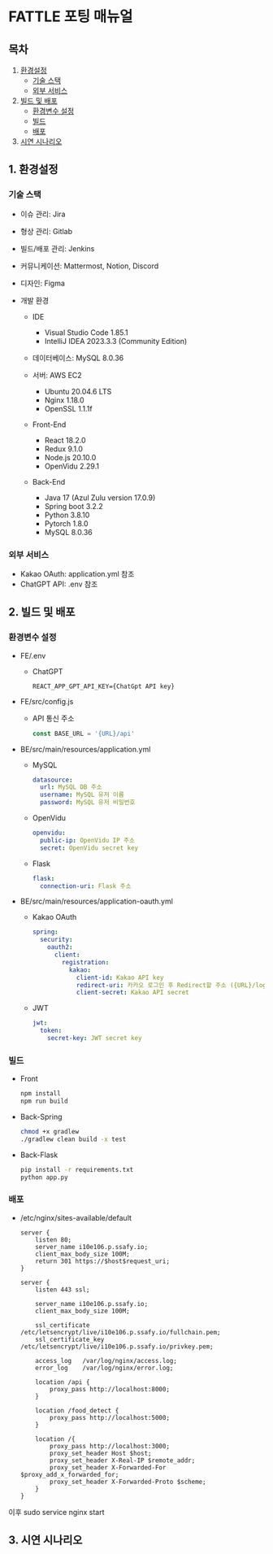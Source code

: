# FATTLE 포팅 매뉴얼

## 목차

1. [환경설정](#1-환경설정)
    - [기술 스택](#기술-스택)
    - [외부 서비스](#외부-서비스)
2. [빌드 및 배포](#2-빌드-및-배포)
    - [환경변수 설정](#환경변수-설정)
    - [빌드](#빌드)
    - [배포](#배포)
3. [시연 시나리오](#3-시연-시나리오)

## 1. 환경설정

### 기술 스택

  - 이슈 관리: Jira
  - 형상 관리: Gitlab
  - 빌드/배포 관리: Jenkins
  - 커뮤니케이션: Mattermost, Notion, Discord
  - 디자인: Figma

  - 개발 환경
    - IDE
      - Visual Studio Code 1.85.1
      - IntelliJ IDEA 2023.3.3 (Community Edition)
    - 데이터베이스: MySQL 8.0.36
    - 서버: AWS EC2
      - Ubuntu 20.04.6 LTS
      - Nginx 1.18.0
      - OpenSSL 1.1.1f

    - Front-End
      - React 18.2.0
      - Redux 9.1.0
      - Node.js 20.10.0
      - OpenVidu 2.29.1

    - Back-End
      - Java 17 (Azul Zulu version 17.0.9)
      - Spring boot 3.2.2
      - Python 3.8.10
      - Pytorch 1.8.0
      - MySQL 8.0.36

### 외부 서비스

- Kakao OAuth: application.yml 참조
- ChatGPT API: .env 참조

## 2. 빌드 및 배포

### 환경변수 설정

- FE/.env
  - ChatGPT
    ```env
    REACT_APP_GPT_API_KEY={ChatGpt API key}
    ```

- FE/src/config.js
  - API 통신 주소
    ```js
    const BASE_URL = '{URL}/api'
    ```

- BE/src/main/resources/application.yml
  - MySQL
    ```yml
    datasource:
      url: MySQL DB 주소
      username: MySQL 유저 이름
      password: MySQL 유저 비밀번호
    ```
  - OpenVidu
    ```yml
    openvidu:
      public-ip: OpenVidu IP 주소
      secret: OpenVidu secret key
    ```
  - Flask
    ```yml
    flask:
      connection-uri: Flask 주소
    ```

- BE/src/main/resources/application-oauth.yml
  - Kakao OAuth
    ```yml
    spring:
      security:
        oauth2:
          client:
            registration:
              kakao:
                client-id: Kakao API key
                redirect-uri: 카카오 로그인 후 Redirect할 주소 ({URL}/login-callback)
                client-secret: Kakao API secret
    ```
  - JWT
    ```yml
    jwt:
      token:
        secret-key: JWT secret key
    ```

### 빌드
- Front
  ```bash
  npm install
  npm run build
  ```

- Back-Spring
  ```bash
  chmod +x gradlew
  ./gradlew clean build -x test
  ```

- Back-Flask
  ```bash
  pip install -r requirements.txt
  python app.py
  ```

### 배포
- /etc/nginx/sites-available/default
    ```
    server {
        listen 80;
        server_name i10e106.p.ssafy.io;
        client_max_body_size 100M;
        return 301 https://$host$request_uri;
    }

    server {
        listen 443 ssl;

        server_name i10e106.p.ssafy.io;
        client_max_body_size 100M;

        ssl_certificate /etc/letsencrypt/live/i10e106.p.ssafy.io/fullchain.pem;
        ssl_certificate_key /etc/letsencrypt/live/i10e106.p.ssafy.io/privkey.pem;

        access_log   /var/log/nginx/access.log;
        error_log    /var/log/nginx/error.log;

        location /api {
            proxy_pass http://localhost:8000;
        }

        location /food_detect {
            proxy_pass http://localhost:5000;
        }

        location /{
            proxy_pass http://localhost:3000;
            proxy_set_header Host $host;
            proxy_set_header X-Real-IP $remote_addr;
            proxy_set_header X-Forwarded-For $proxy_add_x_forwarded_for;
            proxy_set_header X-Forwarded-Proto $scheme;
        }
    }
    ```
이후 sudo service nginx start


## 3. 시연 시나리오

